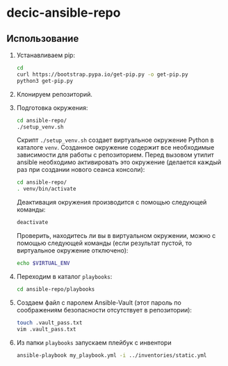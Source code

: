 # decic-ansible-repo

## Использование

1. Устанавливаем pip:

    ```bash
    cd
    curl https://bootstrap.pypa.io/get-pip.py -o get-pip.py
    python3 get-pip.py
    ```

2. Клонируем репозиторий.

3. Подготовка окружения:

    ```bash
    cd ansible-repo/
    ./setup_venv.sh
    ```

    Скрипт `./setup_venv.sh` создает виртуальное окружение Python в каталоге `venv`. Созданное окружение содержит все необходимые зависимости для работы с репозиторием. Перед вызовом утилит ansible необходимо активировать это окружение (делается каждый раз при создании нового сеанса консоли):

    ```bash
    cd ansible-repo/
    . venv/bin/activate
    ```

    Деактивация окружения производится с помощью следующей команды:

    ```bash
    deactivate
    ```

    Проверить, находитесь ли вы в виртуальном окружении, можно с помощью следующей команды (если результат пустой, то виртуальное окружение отключено):

    ```bash
    echo $VIRTUAL_ENV
    ```

4. Переходим в каталог `playbooks`:

    ```bash
    cd ansible-repo/playbooks
    ```

5. Создаем файл с паролем Ansible-Vault (этот пароль по соображениям безопасности отсутствует в репозитории):

    ```bash
    touch .vault_pass.txt
    vim .vault_pass.txt
    ```

6. Из папки `playbooks` запускаем плейбук с инвентори

    ```bash
    ansible-playbook my_playbook.yml -i ../inventories/static.yml
    ```
